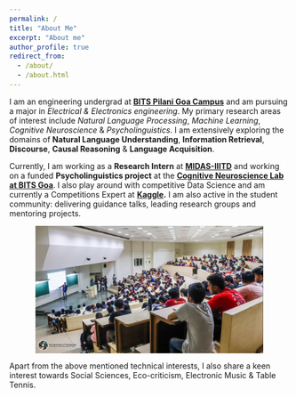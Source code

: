 ```yaml
---
permalink: /
title: "About Me"
excerpt: "About me"
author_profile: true
redirect_from: 
  - /about/
  - /about.html
---
```


I am an engineering undergrad at **[BITS Pilani Goa Campus](https://www.bits-pilani.ac.in/Goa/)** and am pursuing a major in *Electrical & Electronics engineering*. My primary research areas of interest include *Natural Language Processing*, *Machine Learning*, *Cognitive Neuroscience* & *Psycholinguistics*. I am extensively exploring the domains of **Natural Language Understanding**, **Information Retrieval**, **Discourse**, **Causal Reasoning** & **Language Acquisition**.



Currently, I am working as a **Research Intern** at **[MIDAS-IIITD](http://midas.iiitd.edu.in/)** and working on a funded **Psycholinguistics project** at the **[Cognitive Neuroscience Lab at BITS Goa](http://bitscogneuro.com)**. I also play around with competitive Data Science and am currently a Competitions Expert at **[Kaggle](https://www.kaggle.com/rajaswa).** I am also active in the student community: delivering guidance talks, leading research groups and mentoring projects.

<p align="center"><img align="center" src="../images/tip_lt.jpg" alt="cover" style="zoom:40%;" /></p>


Apart from the above mentioned technical interests, I also share a keen interest towards Social Sciences, Eco-criticism, Electronic Music & Table Tennis.

